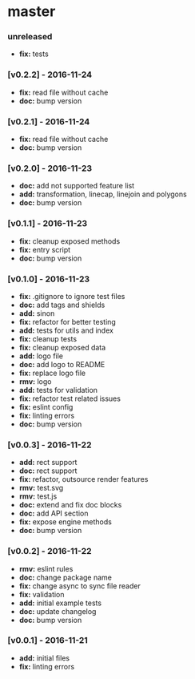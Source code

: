 # master

### unreleased
- **fix:** tests

### [v0.2.2] - 2016-11-24
- **fix:** read file without cache
- **doc:** bump version

### [v0.2.1] - 2016-11-24
- **fix:** read file without cache
- **doc:** bump version

### [v0.2.0] - 2016-11-23
- **doc:** add not supported feature list
- **add:** transformation, linecap, linejoin and polygons
- **doc:** bump version

### [v0.1.1] - 2016-11-23
- **fix:** cleanup exposed methods
- **fix:** entry script
- **doc:** bump version

### [v0.1.0] - 2016-11-23
- **fix:** .gitignore to ignore test files
- **doc:** add tags and shields
- **add:** sinon
- **fix:** refactor for better testing
- **add:** tests for utils and index
- **fix:** cleanup tests
- **fix:** cleanup exposed data
- **add:** logo file
- **doc:** add logo to README
- **fix:** replace logo file
- **rmv:** logo
- **add:** tests for validation
- **fix:** refactor test related issues
- **fix:** eslint config
- **fix:** linting errors
- **doc:** bump version

### [v0.0.3] - 2016-11-22
- **add:** rect support
- **doc:** rect support
- **fix:** refactor, outsource render features
- **rmv:** test.svg
- **rmv:** test.js
- **doc:** extend and fix doc blocks
- **doc:** add API section
- **fix:** expose engine methods
- **doc:** bump version

### [v0.0.2] - 2016-11-22
- **rmv:** eslint rules
- **doc:** change package name
- **fix:** change async to sync file reader
- **fix:** validation
- **add:** initial example tests
- **doc:** update changelog
- **doc:** bump version

### [v0.0.1] - 2016-11-21
- **add:** initial files
- **fix:** linting errors
